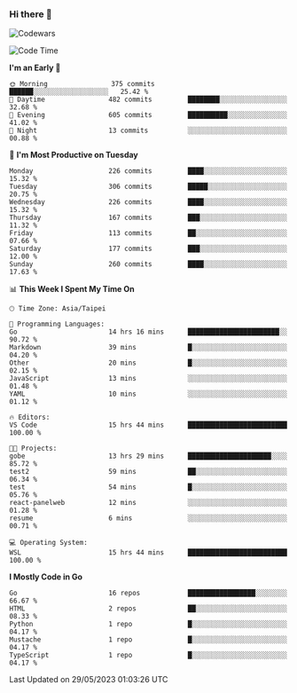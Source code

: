 ### Hi there 👋

![Codewars](https://www.codewars.com/users/omegaatt36/badges/small)

<!--START_SECTION:waka-->
![Code Time](http://img.shields.io/badge/Code%20Time-1%2C197%20hrs%2018%20mins-blue)

**I'm an Early 🐤** 

```text
🌞 Morning                375 commits         ██████░░░░░░░░░░░░░░░░░░░   25.42 % 
🌆 Daytime                482 commits         ████████░░░░░░░░░░░░░░░░░   32.68 % 
🌃 Evening                605 commits         ██████████░░░░░░░░░░░░░░░   41.02 % 
🌙 Night                  13 commits          ░░░░░░░░░░░░░░░░░░░░░░░░░   00.88 % 
```
📅 **I'm Most Productive on Tuesday** 

```text
Monday                   226 commits         ████░░░░░░░░░░░░░░░░░░░░░   15.32 % 
Tuesday                  306 commits         █████░░░░░░░░░░░░░░░░░░░░   20.75 % 
Wednesday                226 commits         ████░░░░░░░░░░░░░░░░░░░░░   15.32 % 
Thursday                 167 commits         ███░░░░░░░░░░░░░░░░░░░░░░   11.32 % 
Friday                   113 commits         ██░░░░░░░░░░░░░░░░░░░░░░░   07.66 % 
Saturday                 177 commits         ███░░░░░░░░░░░░░░░░░░░░░░   12.00 % 
Sunday                   260 commits         ████░░░░░░░░░░░░░░░░░░░░░   17.63 % 
```


📊 **This Week I Spent My Time On** 

```text
🕑︎ Time Zone: Asia/Taipei

💬 Programming Languages: 
Go                       14 hrs 16 mins      ███████████████████████░░   90.72 % 
Markdown                 39 mins             █░░░░░░░░░░░░░░░░░░░░░░░░   04.20 % 
Other                    20 mins             █░░░░░░░░░░░░░░░░░░░░░░░░   02.15 % 
JavaScript               13 mins             ░░░░░░░░░░░░░░░░░░░░░░░░░   01.48 % 
YAML                     10 mins             ░░░░░░░░░░░░░░░░░░░░░░░░░   01.12 % 

🔥 Editors: 
VS Code                  15 hrs 44 mins      █████████████████████████   100.00 % 

🐱‍💻 Projects: 
gobe                     13 hrs 29 mins      █████████████████████░░░░   85.72 % 
test2                    59 mins             ██░░░░░░░░░░░░░░░░░░░░░░░   06.34 % 
test                     54 mins             █░░░░░░░░░░░░░░░░░░░░░░░░   05.76 % 
react-panelweb           12 mins             ░░░░░░░░░░░░░░░░░░░░░░░░░   01.28 % 
resume                   6 mins              ░░░░░░░░░░░░░░░░░░░░░░░░░   00.71 % 

💻 Operating System: 
WSL                      15 hrs 44 mins      █████████████████████████   100.00 % 
```

**I Mostly Code in Go** 

```text
Go                       16 repos            █████████████████░░░░░░░░   66.67 % 
HTML                     2 repos             ██░░░░░░░░░░░░░░░░░░░░░░░   08.33 % 
Python                   1 repo              █░░░░░░░░░░░░░░░░░░░░░░░░   04.17 % 
Mustache                 1 repo              █░░░░░░░░░░░░░░░░░░░░░░░░   04.17 % 
TypeScript               1 repo              █░░░░░░░░░░░░░░░░░░░░░░░░   04.17 % 
```




 Last Updated on 29/05/2023 01:03:26 UTC
<!--END_SECTION:waka-->

<!--
**omegaatt36/omegaatt36** is a ✨ _special_ ✨ repository because its `README.md` (this file) appears on your GitHub profile.

Here are some ideas to get you started:

- 🔭 I’m currently working on ...
- 🌱 I’m currently learning ...
- 👯 I’m looking to collaborate on ...
- 🤔 I’m looking for help with ...
- 💬 Ask me about ...
- 📫 How to reach me: ...
- 😄 Pronouns: ...
- ⚡ Fun fact: ...
-->
